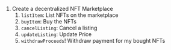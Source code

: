 1. Create a decentralized NFT Marketplace
    1. `listItem`: List NFTs on the marketplace
    2. `buyItem`: Buy the NFTs
    3. `cancelListing`: Cancel a listing
    4. `updateListing`: Update Price
    5. `withdrawProceeds`! Withdraw payment for my bought NFTs
